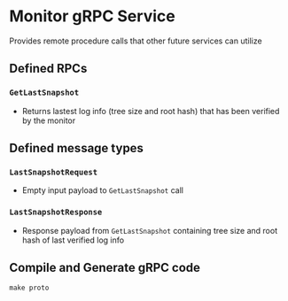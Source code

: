 # Monitor gRPC Service
Provides remote procedure calls that other future services can utilize

## Defined RPCs

### `GetLastSnapshot`
- Returns lastest log info (tree size and root hash) that has been verified by the monitor

## Defined message types

### `LastSnapshotRequest`
- Empty input payload to `GetLastSnapshot` call

### `LastSnapshotResponse`
- Response payload from `GetLastSnapshot` containing tree size and root hash of last verified log info

## Compile and Generate gRPC code
```make proto```

